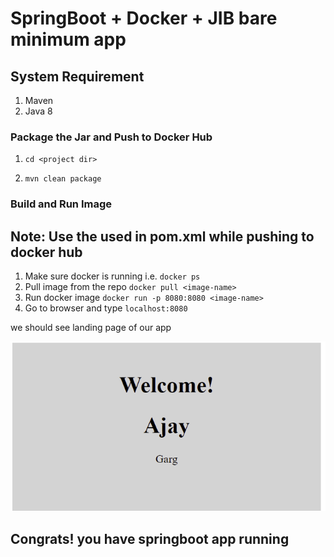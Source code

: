# SpringBoot + Docker + JIB bare minimum app

## System Requirement

1. Maven
2. Java 8

### Package the Jar and Push to Docker Hub

1. `cd <project dir>`

2. ` mvn clean package `

### Build and Run Image

## Note: Use the <image-name> used in pom.xml while pushing to docker hub

1. Make sure docker is running i.e. `docker ps`
2. Pull image from the repo `docker pull <image-name>`
3. Run docker image `docker run -p 8080:8080 <image-name>`
3. Go to browser and type `localhost:8080`

we should see landing page of our app

![img.png](img.png)

## Congrats! you have springboot app running